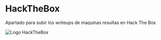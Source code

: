 # HackTheBox
Apartado para subir los writeups de maquinas resultas en Hack The Box

![Logo HackTheBox](https://github.com/MaestroKesero/HackTheBox/blob/main/images/wallpaper.jpg)
